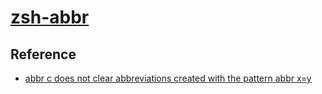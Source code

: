# [zsh-abbr](https://github.com/olets/zsh-abbr)

## Reference

- [abbr c does not clear abbreviations created with the pattern abbr x=y](https://github.com/olets/zsh-abbr/issues/88)